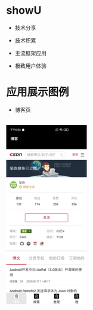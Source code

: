 # showU

- 技术分享

- 技术积累

- 主流框架应用

- 极致用户体验

# 应用展示图例

- 博客页

<br/>
<img src="https://github.com/githubzouqi/showU/blob/master/displayImage/boke.jpg" width="216" height="480">

